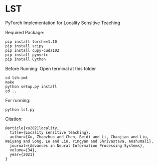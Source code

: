 # LST
PyTorch Implementation for Locality Sensitive Teaching


Required Package:

    pip install torch==1.10
    pip install scipy 
    pip install cupy-cuda102 
    pip install pynvrtc 
    pip install Cython 

Before Running: Open terminal at this folder

    cd lsh-imt
    make
    python setup.py install
    cd ..

For running:

    python lst.py
    
Citation:

    @article{xu2021locality,
      title={Locality sensitive teaching},
      author={Xu, Zhaozhuo and Chen, Beidi and Li, Chaojian and Liu, Weiyang and Song, Le and Lin, Yingyan and Shrivastava, Anshumali},
      journal={Advances in Neural Information Processing Systems},
      volume={34},
      year={2021}
    }
